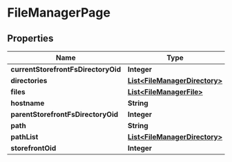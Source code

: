 

# FileManagerPage


## Properties

| Name | Type | Description | Notes |
|------------ | ------------- | ------------- | -------------|
|**currentStorefrontFsDirectoryOid** | **Integer** |  |  [optional] |
|**directories** | [**List&lt;FileManagerDirectory&gt;**](FileManagerDirectory.md) |  |  [optional] |
|**files** | [**List&lt;FileManagerFile&gt;**](FileManagerFile.md) |  |  [optional] |
|**hostname** | **String** |  |  [optional] |
|**parentStorefrontFsDirectoryOid** | **Integer** |  |  [optional] |
|**path** | **String** |  |  [optional] |
|**pathList** | [**List&lt;FileManagerDirectory&gt;**](FileManagerDirectory.md) |  |  [optional] |
|**storefrontOid** | **Integer** |  |  [optional] |



